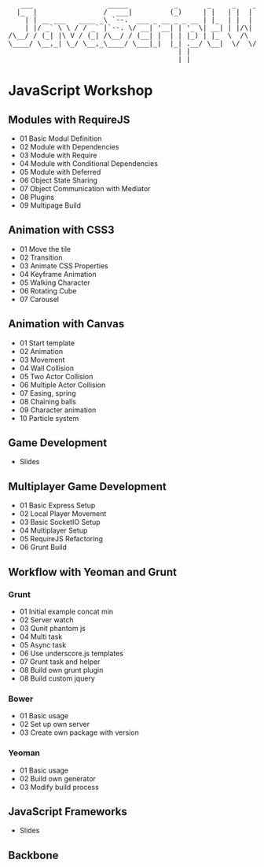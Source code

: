 <pre>
   ___                  _____           _       _     _    _            _        _                 
  |_  |                /  ___|         (_)     | |   | |  | |          | |      | |                
    | | __ ___   ____ _\ `--.  ___ _ __ _ _ __ | |_  | |  | | ___  _ __| | _____| |__   ___  _ __  
    | |/ _` \ \ / / _` |`--. \/ __| '__| | '_ \| __| | |/\| |/ _ \| '__| |/ / __| '_ \ / _ \| '_ \ 
/\__/ / (_| |\ V / (_| /\__/ / (__| |  | | |_) | |_  \  /\  / (_) | |  |   <\__ \ | | | (_) | |_) |
\____/ \__,_| \_/ \__,_\____/ \___|_|  |_| .__/ \__|  \/  \/ \___/|_|  |_|\_\___/_| |_|\___/| .__/ 
                                         | |                                                | |    
                                         |_|                                                |_|    
</pre>

# JavaScript Workshop 

## Modules with RequireJS

* 01 Basic Modul Definition
* 02 Module with Dependencies
* 03 Module with Require
* 04 Module with Conditional Dependencies
* 05 Module with Deferred
* 06 Object State Sharing
* 07 Object Communication with Mediator
* 08 Plugins
* 09 Multipage Build

## Animation with CSS3

* 01 Move the tile
* 02 Transition
* 03 Animate CSS Properties
* 04 Keyframe Animation
* 05 Walking Character
* 06 Rotating Cube
* 07 Carousel

## Animation with Canvas

* 01 Start template
* 02 Animation
* 03 Movement
* 04 Wall Collision
* 05 Two Actor Collision
* 06 Multiple Actor Collision
* 07 Easing, spring
* 08 Chaining balls
* 09 Character animation
* 10 Particle system

## Game Development

*  Slides

## Multiplayer Game Development

* 01 Basic Express Setup
* 02 Local Player Movement
* 03 Basic SocketIO Setup
* 04 Multiplayer Setup 
* 05 RequireJS Refactoring
* 06 Grunt Build

## Workflow with Yeoman and Grunt

### Grunt

* 01 Initial example concat min
* 02 Server watch
* 03 Qunit phantom js
* 04 Multi task
* 05 Async task
* 06 Use underscore.js templates
* 07 Grunt task and helper
* 08 Build own grunt plugin
* 08 Build custom jquery

### Bower

* 01 Basic usage
* 02 Set up own server
* 03 Create own package with version

### Yeoman

* 01 Basic usage
* 02 Build own generator
* 03 Modify build process

## JavaScript Frameworks

*  Slides

## Backbone 
